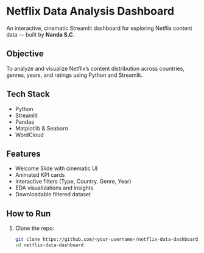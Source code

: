 # Netflix Data Analysis Dashboard

An interactive, cinematic Streamlit dashboard for exploring Netflix content data — built by **Nanda S.C**.

##  Objective
To analyze and visualize Netflix’s content distribution across countries, genres, years, and ratings using Python and Streamlit.

## Tech Stack
- Python
- Streamlit
- Pandas
- Matplotlib & Seaborn
- WordCloud

## Features
- Welcome Slide with cinematic UI
- Animated KPI cards
- Interactive filters (Type, Country, Genre, Year)
- EDA visualizations and insights
- Downloadable filtered dataset

## How to Run
1. Clone the repo:
   ```bash
   git clone https://github.com/<your-username>/netflix-data-dashboard.git
   cd netflix-data-dashboard
